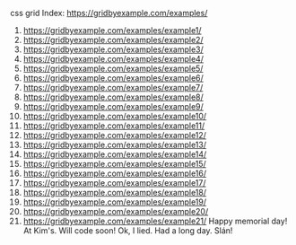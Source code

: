 css grid 
Index: https://gridbyexample.com/examples/

1. https://gridbyexample.com/examples/example1/
2. https://gridbyexample.com/examples/example2/
3. https://gridbyexample.com/examples/example3/
4. https://gridbyexample.com/examples/example4/
5. https://gridbyexample.com/examples/example5/
6. https://gridbyexample.com/examples/example6/
7. https://gridbyexample.com/examples/example7/
8. https://gridbyexample.com/examples/example8/
9. https://gridbyexample.com/examples/example9/
10. https://gridbyexample.com/examples/example10/
11. https://gridbyexample.com/examples/example11/
12. https://gridbyexample.com/examples/example12/
13. https://gridbyexample.com/examples/example13/
14. https://gridbyexample.com/examples/example14/
15. https://gridbyexample.com/examples/example15/
16. https://gridbyexample.com/examples/example16/
17. https://gridbyexample.com/examples/example17/
18. https://gridbyexample.com/examples/example18/
19. https://gridbyexample.com/examples/example19/
20. https://gridbyexample.com/examples/example20/
21. https://gridbyexample.com/examples/example21/
Happy memorial day!
At Kim's. Will code soon!
Ok, I lied. Had a long day. Slán!